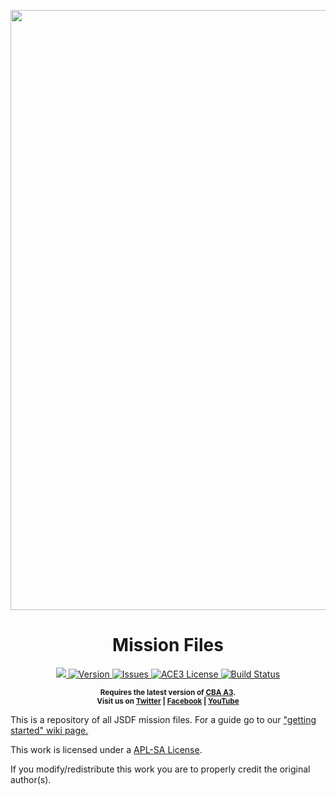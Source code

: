 <p align="center">
    <img src="https://s3.amazonaws.com/files.enjin.com/1366197/Headers/bannner4%20test.png" href="http://www.jsdf.co.uk/" width="960">
    <a>
      <h1 align="center">Mission Files</h1>
    </a>
</p>

<p align="center">
    <a href="http://www.jsdf.co.uk/">
        <img src="https://img.shields.io/badge/Website-up-brightgreen.svg?style=flat-square"
    </a>
    <a href="https://github.com/JoramD0/JSDF_Mission_Files/releases/latest">
        <img src="https://img.shields.io/badge/Version-2.7.0-blue.svg?style=flat-square" alt="Version"
    </a>
    <a href="https://github.com/JoramD0/JSDF_Mission_Files/issues">
        <img src="https://img.shields.io/github/issues-raw/JoramD0/JSDF_Mission_Files.svg?style=flat-square&label=Issues" alt="Issues">
    </a>
    <a href="https://www.bistudio.com/community/licenses/arma-public-license-share-alike">
        <img src="https://img.shields.io/badge/License-APL--SA-red.svg?style=flat-square" alt="ACE3 License">
    </a>
    <a href="https://travis-ci.org/JoramD0/JSDF_Mission_Files">
        <img src="https://img.shields.io/travis/JoramD0/JSDF_Mission_Files.svg?style=flat-square&label=Build" alt="Build Status">
    </a>
</p>

<p align="center">
    <sup><strong>Requires the latest version of <a href="https://github.com/CBATeam/CBA_A3/releases">CBA A3</a>.<br/>
    Visit us on <a href="https://twitter.com/joint_strategic">Twitter</a> | <a href="https://www.facebook.com/groups/626056731116051/">Facebook</a> | <a href="https://youtu.be/y5iwW0wbgrQ">YouTube</a></strong></sup>
</p>

This is a repository of all JSDF mission files. For a guide go to our ["getting started" wiki page.](https://github.com/JoramD0/JSDF_Mission_Files/wiki/Getting-started)

This work is licensed under a [APL-SA License](https://www.bistudio.com/community/licenses/arma-public-license-share-alike).

If you modify/redistribute this work you are to properly credit the original author(s).
